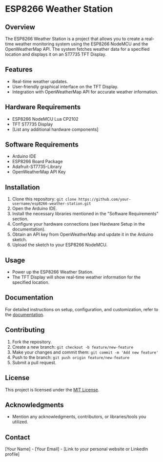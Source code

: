 # ESP8266 Weather Station

## Overview

The ESP8266 Weather Station is a project that allows you to create a real-time weather monitoring system using the ESP8266 NodeMCU and the OpenWeatherMap API. The system fetches weather data for a specified location and displays it on an ST7735 TFT Display.

## Features

- Real-time weather updates.
- User-friendly graphical interface on the TFT Display.
- Integration with OpenWeatherMap API for accurate weather information.

## Hardware Requirements

- ESP8266 NodeMCU Lua CP2102
- TFT ST7735 Display
- [List any additional hardware components]

## Software Requirements

- Arduino IDE
- ESP8266 Board Package
- Adafruit-ST7735-Library
- OpenWeatherMap API Key

## Installation

1. Clone this repository: `git clone https://github.com/your-username/esp8266-weather-station.git`
2. Open the Arduino IDE.
3. Install the necessary libraries mentioned in the "Software Requirements" section.
4. Configure your hardware connections (see Hardware Setup in the documentation).
5. Obtain an API key from OpenWeatherMap and update it in the Arduino sketch.
6. Upload the sketch to your ESP8266 NodeMCU.

## Usage

- Power up the ESP8266 Weather Station.
- The TFT Display will show real-time weather information for the specified location.

## Documentation

For detailed instructions on setup, configuration, and customization, refer to the [documentation](link-to-your-documentation).

## Contributing

1. Fork the repository.
2. Create a new branch: `git checkout -b feature/new-feature`
3. Make your changes and commit them: `git commit -m 'Add new feature'`
4. Push to the branch: `git push origin feature/new-feature`
5. Submit a pull request.

## License

This project is licensed under the [MIT License](LICENSE).

## Acknowledgments

- Mention any acknowledgments, contributors, or libraries/tools you utilized.

## Contact

[Your Name] - [Your Email] - [Link to your personal website or LinkedIn profile]

